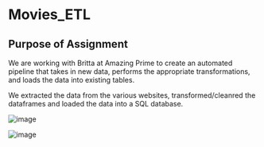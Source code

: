 # Movies_ETL

## Purpose of Assignment
We are working with Britta at Amazing Prime to create an automated pipeline that takes in new data, performs the appropriate transformations, and loads the data into existing tables. 

We extracted the data from the various websites, transformed/cleanred the dataframes and loaded the data into a SQL database.


![image](https://user-images.githubusercontent.com/30275459/142774495-43e6f88a-a36d-4362-ab97-c43f42cec7e6.png)


![image](https://user-images.githubusercontent.com/30275459/142774545-7439a6f5-70fc-4460-8e97-3f4afcfe07df.png)
